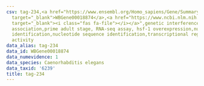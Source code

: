 ```yaml
---
csv: tag-234,<a href="https://www.ensembl.org/Homo_sapiens/Gene/Summary?db=core;g=WBGene00018874"
  target="_blank">WBGene00018874</a>,<a href="https://www.ncbi.nlm.nih.gov/pubmed/30894454"
  target="_blank"><i class="fas fa-file"></i></a>",genetic interference,functional
  association,prime adult stage, RNA-seq assay, hsf-1 overexpression,nucleotide sequence
  identification,nucleotide sequence identification,transcriptional regulation,up-regulates
  activity
data_alias: tag-234
data_id: WBGene00018874
data_numevidence: 1
data_species: Caenorhabditis elegans
data_taxid: '6239'
title: tag-234
---
```

